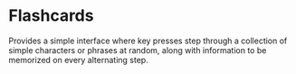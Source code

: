 # Flashcards

Provides a simple interface where key presses step through a collection of simple characters or phrases at random, along with information to be memorized on every alternating step.
